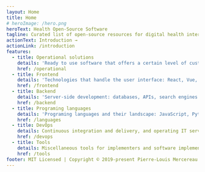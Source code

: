 ```yaml
---
layout: Home
title: Home
# heroImage: /hero.png
heroText: Health Open-Source Software
tagline: Curated list of open-source resources for digital health interventions in low and middle-income countries
actionText: Introduction →
actionLink: /introduction
features:
  - title: Operational solutions
    details: 'Ready to use software that offers a certain level of customisation: OpenMRS, Metabase, DHIS2...'
    href: /operational
  - title: Frontend
    details: 'Technologies that handle the user interface: React, Vue, D3...'
    href: /frontend
  - title: Backend
    details: 'Server-side development: databases, APIs, search engines...'
    href: /backend
  - title: Programing languages
    details: 'Programing languages and their landscape: JavaScript, Python...'
    href: /languages
  - title: DevOps
    details: Continuous integration and delivery, and operating IT services
    href: /devops
  - title: Tools
    details: Miscellaneous tools for implementers and software implementers
    href: /tools
footer: MIT Licensed | Copyright © 2019-present Pierre-Louis Mercereau
---
```

